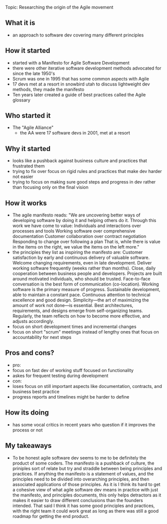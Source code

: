 Topic:
Researching the origin of the Agile movement

## What it is
- an approach to software dev covering many different principles
## How it started
- started with a Manifesto for Agile Software Development
- there were other iterative software development methods advocated for since the late 1950's
- Scrum was one in 1995 that has some common aspects with Agile
- 17 devs met at a resort in snowbird utah to discuss lightweight dev methods, they made the manifesto
- Ten years later created a guide of best practices called the Agile glossary
## Who started it
- The "Agile Alliance"
    - the AA were 17 software devs in 2001, met at a resort

## Why it started
- looks like a pushback against business culture and practices that frustrated them
- trying to fix over focus on rigid rules and practices that make dev harder not easier
- trying to focus on making sure good steps and progress in dev rather than focusing only on the final vision
## How it works
- The agile manifesto reads:
"We are uncovering better ways of developing software by doing it and helping others do it. Through this work we have come to value:
Individuals and interactions over processes and tools
Working software over comprehensive documentation
Customer collaboration over contract negotiation
Responding to change over following a plan
That is, while there is value in the items on the right, we value the items on the left more."
- the principles they list as inspiring the manifesto are:
Customer satisfaction by early and continuous delivery of valuable software.
Welcome changing requirements, even in late development.
Deliver working software frequently (weeks rather than months).
Close, daily cooperation between business people and developers.
Projects are built around motivated individuals, who should be trusted.
Face-to-face conversation is the best form of communication (co-location).
Working software is the primary measure of progress.
Sustainable development, able to maintain a constant pace.
Continuous attention to technical excellence and good design.
Simplicity—the art of maximizing the amount of work not done—is essential.
Best architectures, requirements, and designs emerge from self-organizing teams.
Regularly, the team reflects on how to become more effective, and adjusts accordingly.
- focus on short development times and incremental changes
- focus on short "scrum" meetings instead of lengthy ones that focus on accountability for next steps

## Pros and cons?
- pro:
- focus on fast dev of working stuff focused on functionality
- askes for frequent testing during development
- con:
- loses focus on still important aspects like documentation, contracts, and business best practice
- progress reports and timelines might be harder to define

## How its doing
- has some vocal critics in recent years who question if it improves the process or not

## My takeaways
- To be honest agile software dev seems to me to be definitely the product of some coders. The manifesto is a pushback of culture, the priniples sort of relate but try and straddle between being principles and practices. If anything the manifesto is a statement of values, and the principles need to be divided into overarching principles, and then associated applications of those principles. As it is I think its hard to get a cohesive view of what agile software dev means in practice with just the manifesto, and principles documents, this only helps detractors as it makes it easier to draw different conclusions than the founders intended. That said I think it has some good principles and practices, with the right team it could work great as long as there was still a good roadmap for getting the end product.